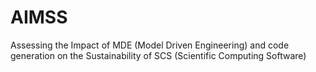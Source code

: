 # AIMSS
Assessing the Impact of MDE (Model Driven Engineering) and code generation on the Sustainability of SCS (Scientific Computing Software)

